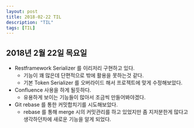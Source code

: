 ```yaml
---
layout: post
title: 2018-02-22 TIL
description: "TIL"
tags: [TIL]
---
```

## 2018년 2월 22일 목요일
- Restframework Serializer 를 이리저리 구현하고 있다.
  - 기능이 꽤 많은데 단편적으로 밖에 활용을 못하는것 같다.
  - 기본 Token Serializer 를 오버라이드 해서 프로젝트에 맞게 수정해보았다.
- Confluence 사용을 하게 될듯하다.
  - 유용하게 보이는 기능들이 많아서 조금씩 만들어봐야겠다.
- Git rebase 를 통한 커밋합치기를 시도해보았다.
  - rebase 를 통해 merge 시의 커밋관리를 하고 있었지만 좀 지저분한게 많다고 생각하던차에 새로운 기능을 알게 되었다.